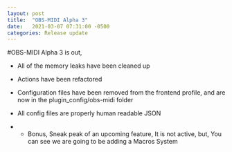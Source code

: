 ```yaml
---
layout: post
title:  "OBS-MIDI Alpha 3"
date:   2021-03-07 07:31:00 -0500
categories: Release update
---
```


#OBS-MIDI Alpha 3 is out, 

* All of the memory leaks have been cleaned up
* Actions have been refactored
* Configuration files have been removed from the frontend profile, and are now in the plugin_config/obs-midi folder
* All config files are properly human readable JSON

* * Bonus, Sneak peak of an upcoming feature, It is not active, but, You can see we are going to be adding a Macros System
